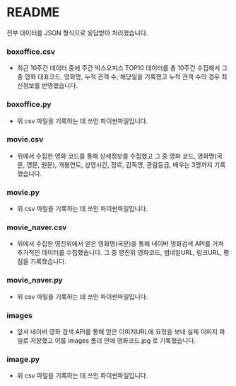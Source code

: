 # README

  전부 데이터를 JSON 형식으로 응답받아 처리했습니다.

### boxoffice.csv

- 최근 10주간 데이터 중에 주간 박스오피스 TOP10 데이터를 총 10주간 수집해서
  그 중 영화 대표코드, 영화명, 누적 관객 수, 해당일을 기록했고 누적 관객 수의 경우 최신정보를
  반영했습니다.

### boxoffice.py

- 위 csv 파일을 기록하는 데 쓰인 파이썬파일입니다.



### movie.csv

- 위에서 수집한 영화 코드를 통해 상세정보를 수집했고
  그 중 영화 코드, 영화명(국문, 영문, 원문), 개봉연도, 상영시간, 장르,  감독명, 관람등급,
  배우는 3명까지 기록했습니다.

  

### movie.py

- 위 csv 파일을 기록하는 데 쓰인 파이썬파일입니다.



### movie_naver.csv

- 위에서 수집한 영진위에서 얻은 영화명(국문)을 통해 네이버 영화검색 API를 거쳐
  추가적인 데이터를 수집했습니다.
  그 중 영진위 영화코드, 썸네일URL, 링크URL, 평점을 기록했습니다.

### movie_naver.py

- 위 csv 파일을 기록하는 데 쓰인 파이썬파일입니다.



### images

- 앞서 네이버 영화 검색 API를 통해 얻은 이미지URL에 요청을 보내 실제 이미지 파일로
  저장했고 이를 images 폴더 안에 영화코드.jpg 로 기록했습니다.



### image.py

- 위 csv 파일을 기록하는 데 쓰인 파이썬파일입니다.